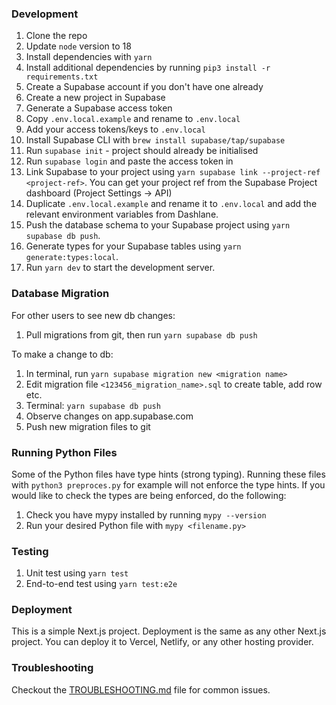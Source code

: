 ### Development

1. Clone the repo
2. Update `node` version to 18
3. Install dependencies with `yarn`
4. Install additional dependencies by running `pip3 install -r requirements.txt`
5. Create a Supabase account if you don't have one already
6. Create a new project in Supabase
7. Generate a Supabase access token
8. Copy `.env.local.example` and rename to `.env.local`
9. Add your access tokens/keys to `.env.local`
10. Install Supabase CLI with `brew install supabase/tap/supabase`
11. Run `supabase init` - project should already be initialised
12. Run `supabase login` and paste the access token in
13. Link Supabase to your project using `yarn supabase link --project-ref <project-ref>`. You can get your project ref from the Supabase Project dashboard (Project Settings -> API)
14. Duplicate `.env.local.example` and rename it to `.env.local` and add the relevant environment variables from Dashlane.
15. Push the database schema to your Supabase project using `yarn supabase db push`.
16. Generate types for your Supabase tables using `yarn generate:types:local`.
17. Run `yarn dev` to start the development server.

### Database Migration

For other users to see new db changes:

1. Pull migrations from git, then run `yarn supabase db push`

To make a change to db:

1. In terminal, run `yarn supabase migration new <migration name>`
2. Edit migration file `<123456_migration_name>.sql` to create table, add row etc.
3. Terminal: `yarn supabase db push`
4. Observe changes on app.supabase.com
5. Push new migration files to git

### Running Python Files

Some of the Python files have type hints (strong typing). Running these files with `python3 preproces.py` for example will not enforce the type hints. If you would like to check the types are being enforced, do the following:

1. Check you have mypy installed by running `mypy --version`
2. Run your desired Python file with `mypy <filename.py>`

### Testing

1. Unit test using `yarn test`
2. End-to-end test using `yarn test:e2e`

### Deployment

This is a simple Next.js project. Deployment is the same as any other Next.js project. You can deploy it to Vercel, Netlify, or any other hosting provider.

### Troubleshooting

Checkout the [TROUBLESHOOTING.md](./TROUBLESHOOTING.md) file for common issues.
